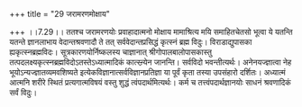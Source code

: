 +++
title = "29 जरामरणमोक्षाय"

+++
।।7.29।। ततश्च जरामरणयोः प्रवाहादात्मनो मोक्षाय मामाश्रित्य मयि
समाहितचेतसो भूत्वा ये यतन्ति यतन्ते ज्ञानलाभाय वेदान्तश्रवणादौ ते तत्
सर्ववेदान्तप्रसिद्धं कृत्स्नं ब्रह्म विदुः। विराडाद्युपासका
ह्यकृत्स्नब्रह्मविदः। सूत्रकारणयोर्निष्कलस्य चाज्ञानात्
श्रीगोपालबालोपासकास्तु तत्पदलक्ष्यकृत्स्नब्रह्मविदोऽतस्तेऽध्यात्मादिकं
कात्स्न्र्येन जानन्ति। सर्वविदो भवन्तीत्यर्थः। अनेनयज्ज्ञात्वा नेह
भूयोऽन्यज्ज्ञातव्यमवशिष्यते इत्येकविज्ञानात्सर्वविज्ञानप्रतिज्ञा या
पूर्वं कृता तस्या उपसंहारो दर्शितः। अध्यात्मं आत्मनि शरीरे स्थितं
प्रत्यगात्मविषयं वस्तु शुद्धं त्वंपदार्थमित्यर्थः। कर्म च
तत्त्वंपदार्थज्ञानयोः साधनं श्रवणादिकं सर्वं विदुः।
